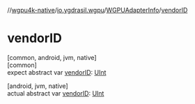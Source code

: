 //[wgpu4k-native](../../../index.md)/[io.ygdrasil.wgpu](../index.md)/[WGPUAdapterInfo](index.md)/[vendorID](vendor-i-d.md)

# vendorID

[common, android, jvm, native]\
[common]\
expect abstract var [vendorID](vendor-i-d.md): [UInt](https://kotlinlang.org/api/core/kotlin-stdlib/kotlin/-u-int/index.html)

[android, jvm, native]\
actual abstract var [vendorID](vendor-i-d.md): [UInt](https://kotlinlang.org/api/core/kotlin-stdlib/kotlin/-u-int/index.html)